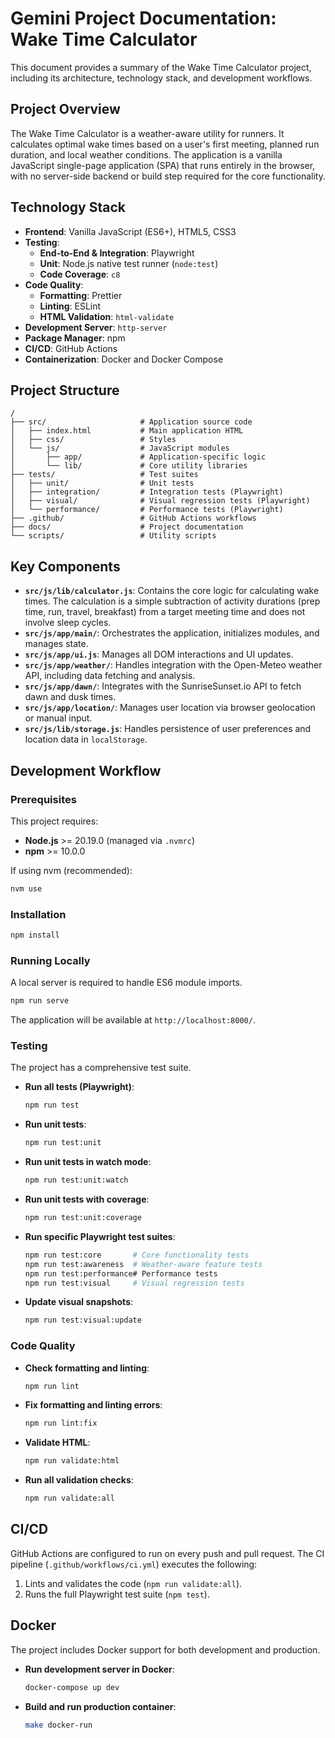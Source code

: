 # Gemini Project Documentation: Wake Time Calculator

This document provides a summary of the Wake Time Calculator project, including its architecture, technology stack, and development workflows.

## Project Overview

The Wake Time Calculator is a weather-aware utility for runners. It calculates optimal wake times based on a user's first meeting, planned run duration, and local weather conditions. The application is a vanilla JavaScript single-page application (SPA) that runs entirely in the browser, with no server-side backend or build step required for the core functionality.

## Technology Stack

-   **Frontend**: Vanilla JavaScript (ES6+), HTML5, CSS3
-   **Testing**:
    -   **End-to-End & Integration**: Playwright
    -   **Unit**: Node.js native test runner (`node:test`)
    -   **Code Coverage**: `c8`
-   **Code Quality**:
    -   **Formatting**: Prettier
    -   **Linting**: ESLint
    -   **HTML Validation**: `html-validate`
-   **Development Server**: `http-server`
-   **Package Manager**: npm
-   **CI/CD**: GitHub Actions
-   **Containerization**: Docker and Docker Compose

## Project Structure

```
/
├── src/                     # Application source code
│   ├── index.html           # Main application HTML
│   ├── css/                 # Styles
│   └── js/                  # JavaScript modules
│       ├── app/             # Application-specific logic
│       └── lib/             # Core utility libraries
├── tests/                   # Test suites
│   ├── unit/                # Unit tests
│   ├── integration/         # Integration tests (Playwright)
│   ├── visual/              # Visual regression tests (Playwright)
│   └── performance/         # Performance tests (Playwright)
├── .github/                 # GitHub Actions workflows
├── docs/                    # Project documentation
└── scripts/                 # Utility scripts
```

## Key Components

-   **`src/js/lib/calculator.js`**: Contains the core logic for calculating wake times. The calculation is a simple subtraction of activity durations (prep time, run, travel, breakfast) from a target meeting time and does not involve sleep cycles.
-   **`src/js/app/main/`**: Orchestrates the application, initializes modules, and manages state.
-   **`src/js/app/ui.js`**: Manages all DOM interactions and UI updates.
-   **`src/js/app/weather/`**: Handles integration with the Open-Meteo weather API, including data fetching and analysis.
-   **`src/js/app/dawn/`**: Integrates with the SunriseSunset.io API to fetch dawn and dusk times.
-   **`src/js/app/location/`**: Manages user location via browser geolocation or manual input.
-   **`src/js/lib/storage.js`**: Handles persistence of user preferences and location data in `localStorage`.

## Development Workflow

### Prerequisites

This project requires:
- **Node.js** >= 20.19.0 (managed via `.nvmrc`)
- **npm** >= 10.0.0

If using nvm (recommended):
```bash
nvm use
```

### Installation

```bash
npm install
```

### Running Locally

A local server is required to handle ES6 module imports.

```bash
npm run serve
```

The application will be available at `http://localhost:8000/`.

### Testing

The project has a comprehensive test suite.

-   **Run all tests (Playwright)**:
    ```bash
    npm run test
    ```
-   **Run unit tests**:
    ```bash
    npm run test:unit
    ```
-   **Run unit tests in watch mode**:
    ```bash
    npm run test:unit:watch
    ```
-   **Run unit tests with coverage**:
    ```bash
    npm run test:unit:coverage
    ```
-   **Run specific Playwright test suites**:
    ```bash
    npm run test:core       # Core functionality tests
    npm run test:awareness  # Weather-aware feature tests
    npm run test:performance# Performance tests
    npm run test:visual     # Visual regression tests
    ```
-   **Update visual snapshots**:
    ```bash
    npm run test:visual:update
    ```

### Code Quality

-   **Check formatting and linting**:
    ```bash
    npm run lint
    ```
-   **Fix formatting and linting errors**:
    ```bash
    npm run lint:fix
    ```
-   **Validate HTML**:
    ```bash
    npm run validate:html
    ```
-   **Run all validation checks**:
    ```bash
    npm run validate:all
    ```

## CI/CD

GitHub Actions are configured to run on every push and pull request. The CI pipeline (`.github/workflows/ci.yml`) executes the following:

1.  Lints and validates the code (`npm run validate:all`).
2.  Runs the full Playwright test suite (`npm test`).

## Docker

The project includes Docker support for both development and production.

-   **Run development server in Docker**:
    ```bash
    docker-compose up dev
    ```
-   **Build and run production container**:
    ```bash
    make docker-run
    ```
